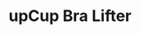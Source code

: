 ---
layout: product
title: upCup Bra Lifter
price: '38.00'
product_image: /shaping-lingerie/2993-front.png
product_image_hover: /shaping-lingerie/2993-back.png
categories: 
  - Bust
  - Tops
---